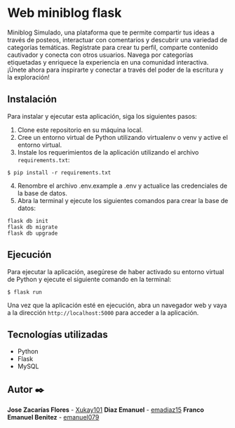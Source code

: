 # Web miniblog flask

Miniblog Simulado, una plataforma que te permite compartir tus ideas a través de posteos, interactuar con comentarios y descubrir una variedad de categorías temáticas. Regístrate para crear tu perfil, comparte contenido cautivador y conecta con otros usuarios. Navega por categorías etiquetadas y enriquece la experiencia en una comunidad interactiva. ¡Únete ahora para inspirarte y conectar a través del poder de la escritura y la exploración!

## Instalación

Para instalar y ejecutar esta aplicación, siga los siguientes pasos:

1. Clone este repositorio en su máquina local.
2. Cree un entorno virtual de Python utilizando virtualenv o venv y active el entorno virtual.
3. Instale los requerimientos de la aplicación utilizando el archivo `requirements.txt`:
```
$ pip install -r requirements.txt
```
4. Renombre el archivo .env.example a .env y actualice las credenciales de la base de datos.
5. Abra la terminal y ejecute los siguientes comandos para crear la base de datos:
```
flask db init
flask db migrate
flask db upgrade
```

## Ejecución

Para ejecutar la aplicación, asegúrese de haber activado su entorno virtual de Python y ejecute el siguiente comando en la terminal:
```
$ flask run
```
Una vez que la aplicación esté en ejecución, abra un navegador web y vaya a la dirección `http://localhost:5000` para acceder a la aplicación.

## Tecnologías utilizadas

* Python
* Flask
* MySQL

## Autor ✒️

**Jose Zacarías Flores**  - [Xukay101](https://github.com/Xukay101)
**Diaz Emanuel**  - [emadiaz15](https://github.com/emadiaz15)
**Franco Emanuel Benitez**  - [emanuel079](https://github.com/emanuel079)
